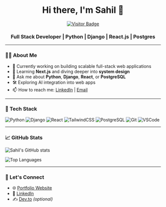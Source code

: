 <h1 align="center">Hi there, I'm Sahil 👋</h1>
<p align="center">
  <a href="https://github.com/sahilpawar">
    <img src="https://komarev.com/ghpvc/?username=sahilpawar-dev&style=flat-square&color=blue" alt="Visitor Badge">
  </a>
</p>
<h3 align="center">Full Stack Developer | Python | Django | React.js | Postgres</h3>

---

### 👨‍💻 About Me

- 🔭 Currently working on building scalable full-stack web applications
- 🌱 Learning **Next.js** and diving deeper into **system design**
- 💬 Ask me about **Python**, **Django**, **React**, or **PostgreSQL**
- 🛠️ Exploring AI integration into web apps
- 📫 How to reach me: [LinkedIn](https://www.linkedin.com/in/sahilpawar-developer) | [Email](mailto:sahilpawar.work@email.com)

---

### 🧰 Tech Stack

![Python](https://img.shields.io/badge/-Python-3776AB?style=for-the-badge&logo=python&logoColor=white)
![Django](https://img.shields.io/badge/-Django-092E20?style=for-the-badge&logo=django&logoColor=white)
![React](https://img.shields.io/badge/-React-61DAFB?style=for-the-badge&logo=react&logoColor=black)
![TailwindCSS](https://img.shields.io/badge/-Tailwind-06B6D4?style=for-the-badge&logo=tailwindcss&logoColor=white)
![PostgreSQL](https://img.shields.io/badge/-PostgreSQL-336791?style=for-the-badge&logo=postgresql&logoColor=white)
![Git](https://img.shields.io/badge/-Git-F05032?style=for-the-badge&logo=git&logoColor=white)
![VSCode](https://img.shields.io/badge/-VS%20Code-007ACC?style=for-the-badge&logo=visual-studio-code&logoColor=white)

---

### 📈 GitHub Stats

![Sahil's GitHub stats](https://github-readme-stats.vercel.app/api?username=sahilpawar-dev&show_icons=true&theme=tokyonight)

![Top Languages](https://github-readme-stats.vercel.app/api/top-langs/?username=sahilpawar-dev&layout=compact&theme=tokyonight)

---

### 🔗 Let's Connect

- 🌐 [Portfolio Website](https://sahilpawar.dev)
- 💼 [LinkedIn](https://www.linkedin.com/in/sahilpawar-developer/)
- ✍️ [Dev.to](https://dev.to/sahilpawar-dev) *(optional)*
